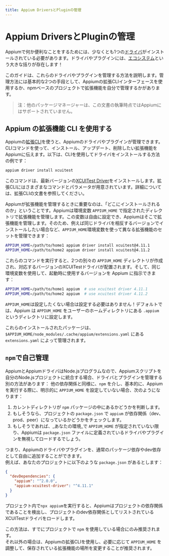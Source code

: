 ```yaml
---
title: Appium DriversとPluginの管理
---
```


# Appium DriversとPluginの管理

<!-- To do anything useful with Appium, you need to have at least one [ドライバ](../intro/drivers.md) installed, otherwise Appium won't know how to automate anything. There is an entire [Ecosystem](../ecosystem/index.md) of drivers and plugins out there! -->

Appiumで何か便利なことをするためには、少なくとも1つの[ドライバ](../intro/drivers.md)がインストールされている必要があります。ドライバやプラグインには、[エコシステム](../ecosystem/index.md)という大きな括りが存在します！

<!-- This guide helps explain how to manage these drivers and plugins. There are two basic strategies: using Appium's extension CLI interface, or managing extensions yourself in an npm-based project. -->

このガイドは、これらのドライバやプラグインを管理する方法を説明します。管理方法には基本的な2つの手段として、Appiumの拡張CLIインターフェースを使用するか、npmベースのプロジェクトで拡張機能を自分で管理するかがあります。

<!-- > Note: Alternative package managers are not supported by Appium at the time of this writing. -->

> 注：他のパッケージマネージャーは、この文書の執筆時点ではAppiumにはサポートされていません。

<!-- ## Using Appium's Extension CLI -->
## Appium の拡張機能 CLI を使用する

<!-- With Appium's [Extension CLI](../cli/extensions.md), you let Appium manage drivers and plugins for you.  You will use CLI commands to tell Appium which extensions you would like to install, update, or remove. Here's an example of how you might install a driver using the CLI: -->

Appiumの[拡張CLI](../cli/extensions.md)を使うと、Appiumのドライバやプラグインが管理できます。CLIコマンドを使って、インストール、アップデート、削除したい拡張機能をAppiumに伝えます。以下は、CLIを使用してドライバをインストールする方法の例です：

```bash
appium driver install xcuitest
```

<!-- This command will install the latest version of the [XCUITest Driver](https://github.com/appium/appium-xcuitest-driver). The 拡張CLI comes with a variety of commands and parameters; see the documentation for that command for all the specifics. -->

このコマンドは、最新バージョンの[XCUITest Driver](https://github.com/appium/appium-xcuitest-driver)をインストールします。拡張CLIにはさまざまなコマンドとパラメータが用意されています。詳細については、拡張CLIの文書を参照してください。

<!-- The all-important question when Appium is managing your extensions for you is: where are they installed? Appium manages extensions in a directory specified by the `APPIUM_HOME` environment variable. You can set that variable to anything you like, and Appium will manage its extensions there. You can therefore also use the `APPIUM_HOME` environment variable to manage different sets of extensions, for example if you want to have the same driver installed at conflicting versions: -->

Appiumが拡張機能を管理するときに重要なのは、「どこにインストールされるのか」ということです。Appiumは環境変数 `APPIUM_HOME` で指定されたディレクトリで拡張機能を管理します。この変数は自由に設定でき、Appiumはそこで拡張機能を管理します。そのため、例えば同じドライバを相反するバージョンでインストールしたい場合など、`APPIUM_HOME`環境変数を使って異なる拡張機能のセットを管理できます：

```bash
APPIUM_HOME=/path/to/home1 appium driver install xcuitest@4.11.1
APPIUM_HOME=/path/to/home2 appium driver install xcuitest@4.11.2
```

<!-- Running these commands will result in two separate `APPIUM_HOME` directories being created and populated with the corresponding version of the XCUITest driver. You can then use the same environment variables to direct Appium which version to use on launch: -->

これらのコマンドを実行すると、2つの別々の `APPIUM_HOME` ディレクトリが作成され、対応するバージョンのXCUITestドライバが配置されます。そして、同じ環境変数を使用して、起動時に使用するバージョンを Appium に指示できます：

```bash
APPIUM_HOME=/path/to/home1 appium  # use xcuitest driver 4.11.1
APPIUM_HOME=/path/to/home2 appium  # use xcuitest driver 4.11.2
```

<!-- You don't need to set `APPIUM_HOME` if you don't want to! By default, Appium will set `APPIUM_HOME` to the directory `.appium` in your user home directory. -->

`APPIUM_HOME`は設定したくない場合は設定する必要はありません！デフォルトでは、Appium は `APPIUM_HOME` をユーザーのホームディレクトリにある `.appium` というディレクトリに設定します。

<!-- These installed packages will be managed by `extensions.yaml` in `$APPIUM_HOME/node_modules/.cache/appium/extensions.yaml`. -->

これらのインストールされたパッケージは、`$APPIUM_HOME/node_modules/.cache/appium/extensions.yaml` にある `extensions.yaml` によって管理されます。

<!-- ## Do-It-Yourself with `npm` -->
## `npm`で自己管理

<!-- Because Appium and Appium drivers are Node.js programs, if you are integrating your Appium scripts into your own Node.js project, there is an alternative way to manage drivers and plugins: via `npm`, like any other dependency. Basically, whenever you run Appium, if you have not explicitly set `APPIUM_HOME`, it will: -->

AppiumとAppiumドライバはNode.jsプログラムなので、Appiumスクリプトを自分のNode.jsプロジェクトに統合する場合、ドライバとプラグインを管理する別の方法があります：
他の依存関係と同様に、`npm` を介し、基本的に、Appiumを実行する際に、明示的に `APPIUM_HOME` を設定していない場合、次のようになります：

<!-- 1. Try to determine whether the _current directory_ is inside an `npm` package.
1. If so, it will check whether `appium` is a dependency (dev, prod, or peer) in the project's `package.json`
1. If so, _unless you have specified `APPIUM_HOME` in your environment_, Appium will ignore load drivers and plugins defined in that `package.json` file instead. -->

1. カレントディレクトリが `npm` パッケージの中にあるかどうかを判断します。
1. もしそうなら、プロジェクトの `package.json` で `appium` が依存関係（dev、prod、peer）になっているかどうかをチェックします。
1. もしそうであれば、_あなたの環境_で `APPIUM_HOME` が指定されていない限り、Appiumは `package.json` ファイルに定義されているドライバやプラグインを無視してロードするでしょう。

<!-- This means you are freely able to add Appium drivers and plugins as regular package dependencies or dev dependencies. For example, if your project has a `package.json` which includes the following: -->

つまり、Appiumのドライバやプラグインを、通常のパッケージ依存やdev依存として自由に追加することができます。   
例えば、あなたのプロジェクトに以下のような `package.json` があるとします：

```json
{
  "devDependencies": {
    "appium": "^2.0.0",
    "appium-xcuitest-driver": "^4.11.1"
  }
}
```

<!-- Then, if you run `npx appium` inside your project, Appium will detect that it is a dependency of the project, and will load the XCUITest driver which is also listed as a dev dependency for theproject. -->

プロジェクト内で`npx appium`を実行すると、Appiumはプロジェクトの依存関係であることを検出し、プロジェクトのdev依存関係としてリストされているXCUITestドライバをロードします。

<!-- This strategy is *only* recommended if you are already using `npm` for your project. Otherwise, it is recommended that you use Appium's Extension CLI and, if necessary, adjust `APPIUM_HOME` to change the location of stored extensions. -->

この方法は、すでにプロジェクトで `npm` を使用している場合にのみ推奨されます。   
それ以外の場合は、Appiumの拡張CLIを使用し、必要に応じて `APPIUM_HOME` を調整して、保存されている拡張機能の場所を変更することが推奨されます。
